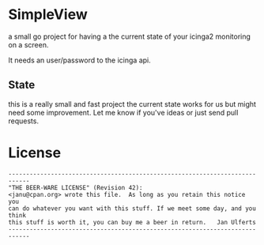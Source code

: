 # SimpleView
a small go project for having a the current state of your icinga2 monitoring on a screen.

It needs an user/password to the icinga api.


## State
this is a really small and fast project the current state works for us but might need some improvement. Let me know if you've ideas or just send pull requests.



# License
```
----------------------------------------------------------------------------
"THE BEER-WARE LICENSE" (Revision 42):
<janu@cpan.org> wrote this file.  As long as you retain this notice you
can do whatever you want with this stuff. If we meet some day, and you think
this stuff is worth it, you can buy me a beer in return.   Jan Ulferts
----------------------------------------------------------------------------
```
